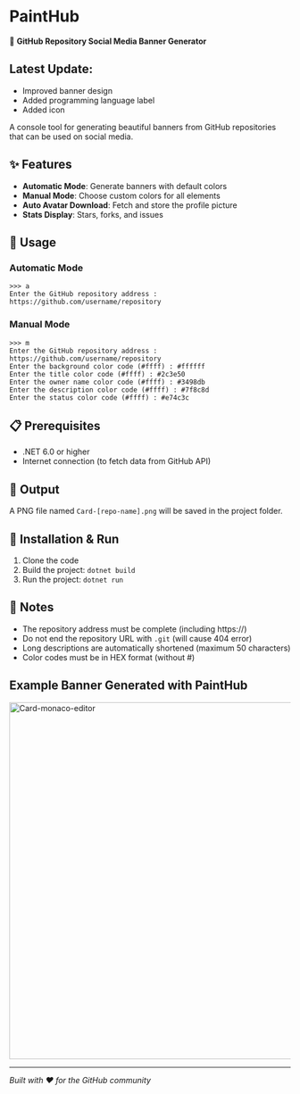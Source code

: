 # PaintHub  

🎨 **GitHub Repository Social Media Banner Generator**  

## Latest Update:
- Improved banner design  
- Added programming language label  
- Added icon  

A console tool for generating beautiful banners from GitHub repositories that can be used on social media.  

## ✨ Features

- **Automatic Mode**: Generate banners with default colors  
- **Manual Mode**: Choose custom colors for all elements  
- **Auto Avatar Download**: Fetch and store the profile picture  
- **Stats Display**: Stars, forks, and issues  

## 🚀 Usage

### Automatic Mode
```
>>> a
Enter the GitHub repository address : https://github.com/username/repository
```

### Manual Mode
```
>>> m
Enter the GitHub repository address : https://github.com/username/repository
Enter the background color code (#ffff) : #ffffff
Enter the title color code (#ffff) : #2c3e50
Enter the owner name color code (#ffff) : #3498db
Enter the description color code (#ffff) : #7f8c8d
Enter the status color code (#ffff) : #e74c3c
```

## 📋 Prerequisites

- .NET 6.0 or higher  
- Internet connection (to fetch data from GitHub API)  

## 🎯 Output

A PNG file named `Card-[repo-name].png` will be saved in the project folder.  

## 🔧 Installation & Run

1. Clone the code  
2. Build the project: `dotnet build`  
3. Run the project: `dotnet run`  

## 📝 Notes

- The repository address must be complete (including https://)  
- Do not end the repository URL with `.git` (will cause 404 error)  
- Long descriptions are automatically shortened (maximum 50 characters)  
- Color codes must be in HEX format (without #)  

## Example Banner Generated with PaintHub
<img width="1280" height="640" alt="Card-monaco-editor" src="https://github.com/user-attachments/assets/e36a6646-9c1b-42c5-a908-2fcd7ee8fecb" />

---
*Built with ❤️ for the GitHub community*  
